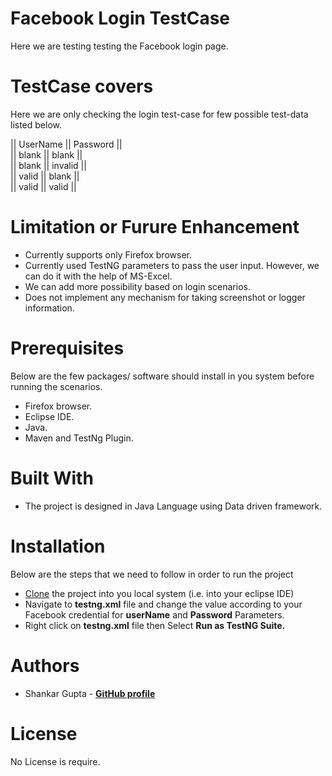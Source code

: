 # Facebook Login TestCase
Here we are testing testing the Facebook login page.

# TestCase covers
Here we are only checking the login test-case for few possible test-data listed below.

|| UserName || Password || <br>
|| blank    || blank    || <br>
|| blank    || invalid  || <br>
|| valid    || blank    || <br>
|| valid    || valid    || <br>

# Limitation or Furure Enhancement
- Currently supports only Firefox browser.
- Currently used TestNG parameters to pass the user input. However, we can do it with the help of MS-Excel. 
- We can add more possibility based on login scenarios.
- Does not implement any mechanism for taking screenshot or logger information.
 
# Prerequisites
Below are the few packages/ software should install in you system before running the scenarios.
- Firefox browser.
- Eclipse IDE.
- Java.
- Maven and TestNg Plugin.

# Built With
- The project is designed in Java Language using Data driven framework.

# Installation
Below are the steps that we need to follow in order to run the project
 - [Clone](https://github.com/shankar5522/Assignment_LidoLearning.git) the project into you local system (i.e. into your eclipse IDE)
 - Navigate to **testng.xml** file and change the value according to your Facebook credential for **userName** and **Password** Parameters.
 - Right click on **testng.xml** file then Select **Run as TestNG Suite.**
 
# Authors
  - Shankar Gupta - **[GitHub profile](https://github.com/shankar5522/Assignment_LidoLearning.git)**
  
# License
No License is require.